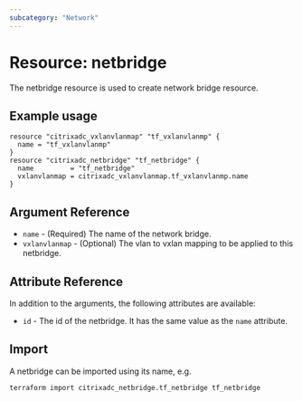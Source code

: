 ```yaml
---
subcategory: "Network"
---
```


# Resource: netbridge

The netbridge resource is used to create network bridge resource.


## Example usage

```hcl
resource "citrixadc_vxlanvlanmap" "tf_vxlanvlanmp" {
  name = "tf_vxlanvlanmp"
}
resource "citrixadc_netbridge" "tf_netbridge" {
  name         = "tf_netbridge"
  vxlanvlanmap = citrixadc_vxlanvlanmap.tf_vxlanvlanmp.name
}
```


## Argument Reference

* `name` - (Required) The name of the network bridge.
* `vxlanvlanmap` - (Optional) The vlan to vxlan mapping to be applied to this netbridge.


## Attribute Reference

In addition to the arguments, the following attributes are available:

* `id` - The id of the netbridge. It has the same value as the `name` attribute.


## Import

A netbridge can be imported using its name, e.g.

```shell
terraform import citrixadc_netbridge.tf_netbridge tf_netbridge
```
